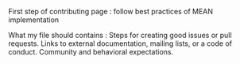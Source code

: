 First step of contributing page
 : follow best practices of MEAN implementation
 
 What my file should contains : 
 Steps for creating good issues or pull requests.
Links to external documentation, mailing lists, or a code of conduct.
Community and behavioral expectations.

